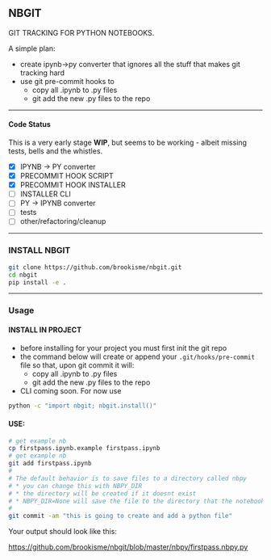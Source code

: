 ## NBGIT 

GIT TRACKING FOR PYTHON NOTEBOOKS.

A simple plan: 

* create ipynb->py converter that ignores all the stuff that makes git tracking hard
* use git pre-commit hooks to
    * copy all .ipynb to .py files
    * git add the new .py files to the repo


--------------------------------
#### Code Status
This is a very early stage **WIP**, but seems to be working - albeit missing tests, bells and the whistles.

- [x] IPYNB -> PY converter
- [x] PRECOMMIT HOOK SCRIPT
- [x] PRECOMMIT HOOK INSTALLER
- [ ] INSTALLER CLI
- [ ] PY -> IPYNB converter
- [ ] tests
- [ ] other/refactoring/cleanup

--------------------------------
### INSTALL NBGIT

```bash
git clone https://github.com/brookisme/nbgit.git
cd nbgit
pip install -e .
```


--------------------------------
### Usage

#### INSTALL IN PROJECT

* before installing for your project you must first init the git repo
* the command below will create or append your `.git/hooks/pre-commit` file so that, upon git commit it will:
    * copy all .ipynb to .py files
    * git add the new .py files to the repo
* CLI coming soon. For now use 

```bash
python -c "import nbgit; nbgit.install()"
```

#### USE:

```bash
# get example nb
cp firstpass.ipynb.example firstpass.ipynb
# get example nb
git add firstpass.ipynb
#
# The default behavior is to save files to a directory called nbpy
# * you can change this with NBPY_DIR
# * the directory will be created if it doesnt exist
# * NBPY_DIR=None will save the file to the directory that the notebook is in
#
git commit -am "this is going to create and add a python file"
```

Your output should look like this:

https://github.com/brookisme/nbgit/blob/master/nbpy/firstpass.nbpy.py
